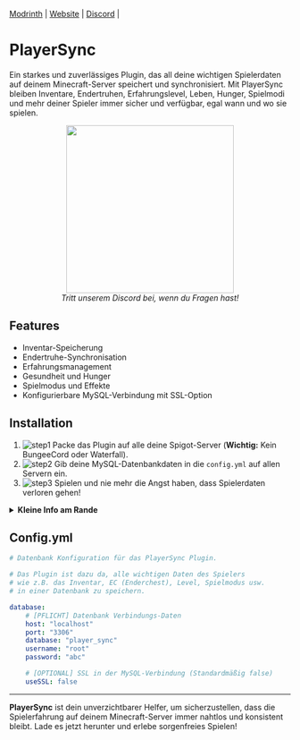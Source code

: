 [Modrinth](https://modrinth.com/mod/playersync) |
[Website](https://einfxchpingu.net) |
[Discord](https://discord.gg/playersync) |

# PlayerSync

Ein starkes und zuverlässiges Plugin, das all deine wichtigen Spielerdaten auf deinem Minecraft-Server speichert und synchronisiert. Mit PlayerSync bleiben Inventare, Endertruhen, Erfahrungslevel, Leben, Hunger, Spielmodi und mehr deiner Spieler immer sicher und verfügbar, egal wann und wo sie spielen.

<p align="center">
    <a href="https://discord.gg/playersync">
        <img src="https://i.imgur.com/JgDt1Fl.png" width="300">
    </a>
    <br/>
    <i>Tritt unserem Discord bei, wenn du Fragen hast!</i>
</p>

## Features

- Inventar-Speicherung
- Endertruhe-Synchronisation
- Erfahrungsmanagement
- Gesundheit und Hunger
- Spielmodus und Effekte
- Konfigurierbare MySQL-Verbindung mit SSL-Option

## Installation

1. ![step1](https://via.placeholder.com/15) Packe das Plugin auf alle deine Spigot-Server (**Wichtig:** Kein BungeeCord oder Waterfall).
2. ![step2](https://via.placeholder.com/15) Gib deine MySQL-Datenbankdaten in die `config.yml` auf allen Servern ein.
3. ![step3](https://via.placeholder.com/15) Spielen und nie mehr die Angst haben, dass Spielerdaten verloren gehen!

<details>
  <summary><strong>Kleine Info am Rande</strong></summary>
  <p>Theoretisch könntest du das Plugin auf alle möglichen Server packen, auch auf welche, die nicht in deinem Netzwerk sind, und du hättest trotzdem überall deinen Spielstand.</p>
</details>

## Config.yml

```yaml
# Datenbank Konfiguration für das PlayerSync Plugin.

# Das Plugin ist dazu da, alle wichtigen Daten des Spielers
# wie z.B. das Inventar, EC (Enderchest), Level, Spielmodus usw.
# in einer Datenbank zu speichern.

database:
    # [PFLICHT] Datenbank Verbindungs-Daten
    host: "localhost"
    port: "3306"
    database: "player_sync"
    username: "root"
    password: "abc"

    # [OPTIONAL] SSL in der MySQL-Verbindung (Standardmäßig false)
    useSSL: false

```
---

**PlayerSync** ist dein unverzichtbarer Helfer, um sicherzustellen, dass die Spielerfahrung auf deinem Minecraft-Server immer nahtlos und konsistent bleibt. Lade es jetzt herunter und erlebe sorgenfreies Spielen!
